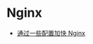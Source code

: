 # Nginx

- [通过一些配置加快 Nginx](https://www.nginx.com/blog/help-the-world-by-healing-your-nginx-configuration/)
